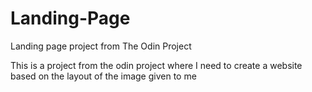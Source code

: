# Landing-Page
Landing page project from The Odin Project

This is a project from the odin project where I need to create a website based on the layout of the image given to me

